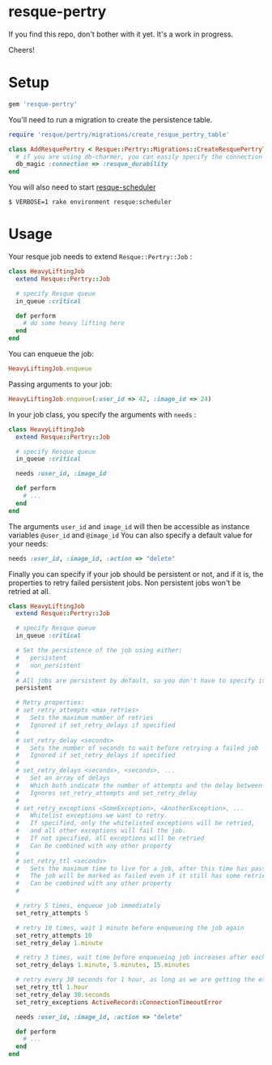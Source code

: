 
resque-pertry
=============

If you find this repo, don't bother with it yet.
It's a work in progress.

Cheers!

Setup
=====

```ruby
gem 'resque-pertry'
```

You'll need to run a migration to create the persistence table.

```ruby
require 'resque/pertry/migrations/create_resque_pertry_table'

class AddResquePertry < Resque::Pertry::Migrations::CreateResquePertryTable
  # if you are using db-charmer, you can easily specify the connection to use
  db_magic :connection => :resque_durability
end
```

You will also need to start [resque-scheduler](https://github.com/bvandenbos/resque-scheduler)

```
$ VERBOSE=1 rake environment resque:scheduler
```

Usage
=====

Your resque job needs to extend `Resque::Pertry::Job` :

```ruby
class HeavyLiftingJob
  extend Resque::Pertry::Job

  # specify Resque queue
  in_queue :critical

  def perform
    # do some heavy lifting here
  end
end
```

You can enqueue the job:

```ruby
HeavyLiftingJob.enqueue
```

Passing arguments to your job:

```ruby
HeavyLiftingJob.enqueue(:user_id => 42, :image_id => 24)
```

In your job class, you specify the arguments with `needs` :

```ruby
class HeavyLiftingJob
  extend Resque::Pertry::Job

  # specify Resque queue
  in_queue :critical

  needs :user_id, :image_id

  def perform
    # ...
  end
end
```

The arguments `user_id` and `image_id` will then be accessible as instance variables `@user_id` and `@image_id`
You can also specify a default value for your needs:

```ruby
needs :user_id, :image_id, :action => "delete"
```

Finally you can specify if your job should be persistent or not, and if it is, the properties to retry failed persistent jobs.
Non persistent jobs won't be retried at all.

```ruby
class HeavyLiftingJob
  extend Resque::Pertry::Job

  # specify Resque queue
  in_queue :critical

  # Set the persistence of the job using either:
  #   persistent
  #   non_persistent
  #
  # All jobs are persistent by default, so you don't have to specify it
  persistent

  # Retry properties:
  # set_retry_attempts <max_retries>
  #   Sets the maximum number of retries
  #   Ignored if set_retry_delays if specified
  #
  # set_retry_delay <seconds>
  #   Sets the number of seconds to wait before retrying a failed job
  #   Ignored if set_retry_delays if specified
  #
  # set_retry_delays <seconds>, <seconds>, ...
  #   Set an array of delays
  #   Which both indicate the number of attempts and the delay between retries
  #   Ignores set_retry_attempts and set_retry_delay
  #
  # set_retry_exceptions <SomeException>, <AnotherException>, ...
  #   Whitelist exceptions we want to retry.
  #   If specified, only the whitelisted exceptions will be retried,
  #   and all other exceptions will fail the job. 
  #   If not specified, all exceptions will be retried
  #   Can be combined with any other property
  #
  # set_retry_ttl <seconds>
  #   Sets the maximum time to live for a job, after this time has passed
  #   The job will be marked as failed even if it still has some retries left.
  #   Can be combined with any other property
  #

  # retry 5 times, enqueue job immediately
  set_retry_attempts 5

  # retry 10 times, wait 1 minute before enqueueing the job again
  set_retry_attempts 10
  set_retry_delay 1.minute

  # retry 3 times, wait time before enqueueing job increases after each attempt
  set_retry_delays 1.minute, 5.minutes, 15.minutes

  # retry every 30 seconds for 1 hour, as long as we are getting the exception ActiveRecord::ConnectionTimeoutError
  set_retry_ttl 1.hour
  set_retry_delay 30.seconds
  set_retry_exceptions ActiveRecord::ConnectionTimeoutError

  needs :user_id, :image_id, :action => "delete"

  def perform
    # ...
  end
end
```

